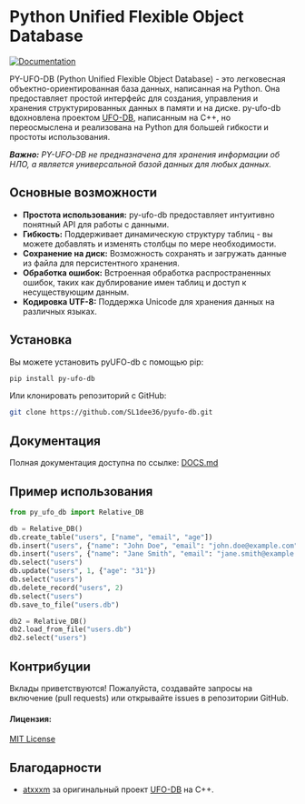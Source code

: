 # Python Unified Flexible Object Database

[![Documentation](https://img.shields.io/badge/Documentation-green?style=flat&logo=github&labelColor=gray&link=https://github.com/SL1dee36/pyufo-db/blob/main/DOCS.md)](https://github.com/SL1dee36/pyufo-db/blob/main/DOCS.md)


PY-UFO-DB (Python Unified Flexible Object Database) - это легковесная объектно-ориентированная база данных, написанная на Python.  Она предоставляет простой интерфейс для создания, управления и хранения структурированных данных в памяти и на диске. py-ufo-db вдохновлена проектом [UFO-DB](https://github.com/atxxxm/UFO-DB), написанным на C++, но переосмыслена и реализована на Python для большей гибкости и простоты использования.  

_**Важно:** PY-UFO-DB не предназначена для хранения информации об НЛО, а является универсальной базой данных для любых данных._

## Основные возможности

* **Простота использования:** py-ufo-db предоставляет интуитивно понятный API для работы с данными.
* **Гибкость:**  Поддерживает динамическую структуру таблиц - вы можете добавлять и изменять столбцы по мере необходимости.
* **Сохранение на диск:**  Возможность сохранять и загружать данные из файла для персистентного хранения.
* **Обработка ошибок:** Встроенная обработка распространенных ошибок, таких как дублирование имен таблиц и доступ к несуществующим данным.
* **Кодировка UTF-8:** Поддержка Unicode для хранения данных на различных языках.

## Установка

Вы можете установить pyUFO-db с помощью pip:

```bash
pip install py-ufo-db
```

Или клонировать репозиторий с GitHub:

```bash
git clone https://github.com/SL1dee36/pyufo-db.git
```

## Документация

Полная документация доступна по ссылке: [DOCS.md](https://github.com/SL1dee36/pyufo-db/blob/main/DOCS.md)

## Пример использования

```python
from py_ufo_db import Relative_DB

db = Relative_DB()
db.create_table("users", ["name", "email", "age"])
db.insert("users", {"name": "John Doe", "email": "john.doe@example.com", "age": "30"})
db.insert("users", {"name": "Jane Smith", "email": "jane.smith@example.com", "age": "25"})
db.select("users")
db.update("users", 1, {"age": "31"})
db.select("users")
db.delete_record("users", 2)
db.select("users")
db.save_to_file("users.db")

db2 = Relative_DB()
db2.load_from_file("users.db")
db2.select("users")

```

## Контрибуции

Вклады приветствуются! Пожалуйста, создавайте запросы на включение (pull requests) или открывайте issues в репозитории GitHub.

#### Лицензия: 
[MIT License](https://github.com/SL1dee36/pyufo-db/blob/main/LICENSE)

## Благодарности

* [atxxxm](https://github.com/atxxxm) за оригинальный проект [UFO-DB](https://github.com/atxxxm/UFO-DB) на C++.
